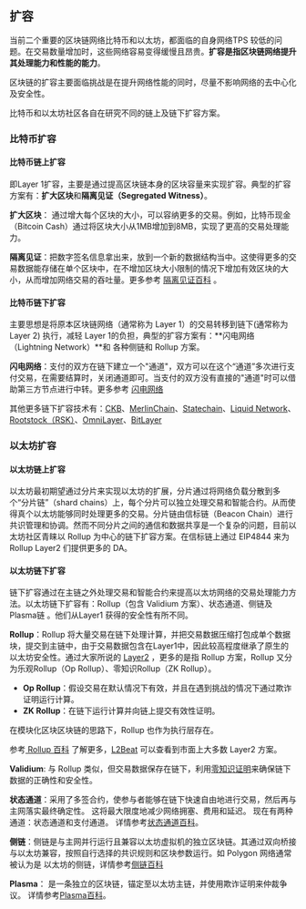 ## 扩容

当前二个重要的区块链网络比特币和以太坊，都面临的自身网络TPS 较低的问题。在交易数量增加时，这些网络容易变得缓慢且昂贵。**扩容是指区块链网络提升其处理能力和性能的能力**。

区块链的扩容主要面临挑战是在提升网络性能的同时，尽量不影响网络的去中心化及安全性。

比特币和以太坊社区各自在研究不同的链上及链下扩容方案。

### 比特币扩容

#### 比特币链上扩容

即Layer 1扩容，主要是通过提高区块链本身的区块容量来实现扩容。典型的扩容方案有：**扩大区块**和**隔离见证（Segregated Witness）**。

 **扩大区块**： 通过增大每个区块的大小，可以容纳更多的交易。例如，比特币现金（Bitcoin Cash）通过将区块大小从1MB增加到8MB，实现了更高的交易处理能力。

**隔离见证**：把数字签名信息拿出来，放到一个新的数据结构当中。这使得更多的交易数据能存储在单个区块中，在不增加区块大小限制的情况下增加有效区块的大小，从而增加网络交易的吞吐量。更多参考 [隔离见证百科](https://learnblockchain.cn/tags/%E9%9A%94%E7%A6%BB%E8%A7%81%E8%AF%81) 。

#### 比特币链下扩容

主要思想是将原本区块链网络（通常称为 Layer 1）的交易转移到链下(通常称为Layer 2) 执行，减轻 Layer 1的负担，典型的扩容方案有：**闪电网络（Lightning Network）**和 各种侧链和 Rollup 方案。

**闪电网络**：支付的双方在链下建立一个"通道"，双方可以在这个“通道”多次进行支付交易，在需要结算时，关闭通道即可。当支付的双方没有直接的"通道"时可以借助第三方节点进行中转。更多参考 [闪电网络](https://learnblockchain.cn/tags/%E9%97%AA%E7%94%B5%E7%BD%91%E7%BB%9C)

其他更多链下扩容技术有：[CKB](https://learnblockchain.cn/tags/CKB)、[MerlinChain](https://learnblockchain.cn/tags/Merlin)、[Statechain](https://learnblockchain.cn/tags/Statechain/)、[Liquid Network](https://learnblockchain.cn/tags/%E9%97%AA%E7%94%B5%E7%BD%91%E7%BB%9C)、[Rootstock（RSK）](https://learnblockchain.cn/tags/RSK/)、[OmniLayer](https://learnblockchain.cn/tags/OmniLayer/)、[BitLayer](https://learnblockchain.cn/tags/BitLayer)



### 以太坊扩容

#### 以太坊链上扩容

以太坊最初期望通过分片来实现以太坊的扩展，分片通过将网络负载分散到多个“分片链”（shard chains）上，每个分片可以独立处理交易和智能合约。从而使得真个以太坊能够同时处理更多的交易。分片链由信标链（Beacon Chain）进行共识管理和协调。然而不同分片之间的通信和数据共享是一个复杂的问题，目前以太坊社区青睐以 Rollup 为中心的链下扩容方案。在信标链上通过 EIP4844 来为 Rollup Layer2 们提供更多的 DA。

#### 以太坊链下扩容

链下扩容通过在主链之外处理交易和智能合约来提高以太坊网络的交易处理能力方法。以太坊链下扩容有：Rollup（包含 Validium 方案）、状态通道、侧链及 Plasma链 。他们从Layer1 获得的安全性有所不同。



**Rollup**：Rollup 将大量交易在链下处理计算，并把交易数据压缩打包成单个数据块，提交到主链中，由于交易数据包含在Layer1中，因此较高程度继承了原生的以太坊安全性。通过大家所说的 [Layer2](https://learnblockchain.cn/tags/Layer2) ，更多的是指 Rollup 方案，Rollup 又分为乐观Rollup（Op Rollup）、零知识Rollup（ZK Rollup）。

* **Op Rollup**：假设交易在默认情况下有效，并且在遇到挑战的情况下通过欺诈证明运行计算。
* **ZK Rollup**：在链下运行计算并向链上提交有效性证明。

在模块化区块区块链的思路下，Rollup 也作为执行层存在。

参考[ Rollup 百科](https://learnblockchain.cn/tags/Rollup) 了解更多，[L2Beat](https://l2beat.com/) 可以查看到市面上大多数 Layer2 方案。 

**Validium**: 与 Rollup 类似，但交易数据保存在链下，利用[零知识证明](https://learnblockchain.cn/tags/%E9%9B%B6%E7%9F%A5%E8%AF%86%E8%AF%81%E6%98%8E)来确保链下数据的正确性和安全性。

**状态通道**：采用了多签合约，使参与者能够在链下快速自由地进行交易，然后再与主网落实最终确定性。 这将最大限度地减少网络拥塞、费用和延迟。 现在有两种通道：状态通道和支付通道。 详情参考[状态通道百科](https://learnblockchain.cn/tags/%E7%8A%B6%E6%80%81%E9%80%9A%E9%81%93)。

**侧链**：侧链是与主网并行运行且兼容以太坊虚拟机的独立区块链。其通过双向桥接与以太坊兼容，按照自行选择的共识规则和区块参数运行。如 Polygon 网络通常被认为是 以太坊的侧链，详情参考[侧链百科](https://learnblockchain.cn/tags/%E4%BE%A7%E9%93%BE)

**Plasma**： 是一条独立的区块链，锚定至以太坊主链，并使用欺诈证明来仲裁争议。 详情参考[Plasma百科](https://learnblockchain.cn/tags/Plasma)。

